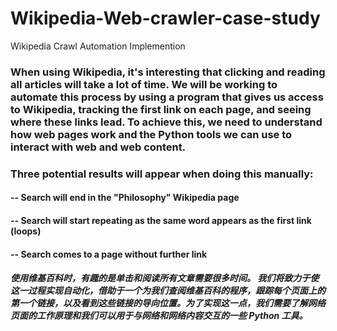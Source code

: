 # Wikipedia-Web-crawler-case-study
Wikipedia Crawl Automation Implemention 

### When using Wikipedia, it's interesting that clicking and reading all articles will take a lot of time. We will be working to automate this process by using a program that gives us access to Wikipedia, tracking the first link on each page, and seeing where these links lead. To achieve this, we need to understand how web pages work and the Python tools we can use to interact with web and web content.

### Three potential results will appear when doing this manually:
   #### -- Search will end in the "Philosophy" Wikipedia page
   #### -- Search will start repeating as the same word appears as the first link (loops)
   #### -- Search comes to a page without further link

##### 使用维基百科时，有趣的是单击和阅读所有文章需要很多时间。 我们将致力于使这一过程实现自动化，借助于一个为我们查阅维基百科的程序，跟踪每个页面上的第一个链接，以及看到这些链接的导向位置。为了实现这一点，我们需要了解网络页面的工作原理和我们可以用于与网络和网络内容交互的一些 Python 工具。
